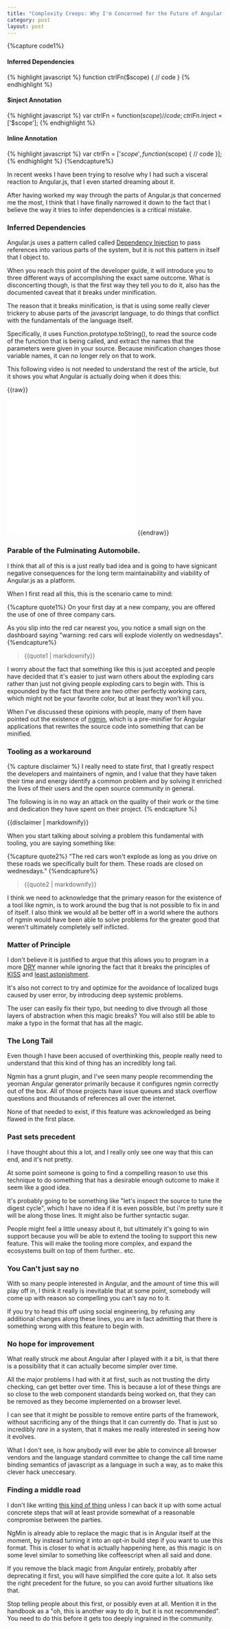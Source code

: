 ```yaml
---
title: "Complexity Creeps: Why I'm Concerned for the Future of Angular.js"
category: post
layout: post
---
```

{%capture code1%}
#### Inferred Dependencies
{% highlight javascript %}
function ctrlFn($scope) {
  // code
}
{% endhighlight %}
#### $inject Annotation
{% highlight javascript %}
var ctrlFn = function($scope) {
  // code
};
ctrlFn.$inject = ['$scope'];
{% endhighlight %}
#### Inline Annotation
{% highlight javascript %}
var ctrlFn = ['$scope',
  function($scope) {
      // code
  }];
{% endhighlight %}
{%endcapture%}

In recent weeks I have been trying to resolve why I had such a visceral reaction to Angular.js,
that I even started dreaming about it.

After having worked my way through the parts of Angular.js that concerned me the most, I think
that I have finally narrowed it down to the fact that I believe the way it tries to infer dependencies is a
critical mistake.

### Inferred Dependencies

Angular.js uses a pattern called called [Dependency Injection](http://en.wikipedia.org/wiki/Dependency_injection) to pass references into various parts of the system, but it
is not this pattern in itself that I object to.

When you reach this point of the developer guide, it will introduce you to three different ways of accomplishing the exact same outcome. What is disconcerting though, is that the first way they tell you to do it, also has the documented caveat that it breaks under minification.

The reason that it breaks minification, is that is using some really clever trickery to abuse parts of the javascript language, to 
do things that conflict with the fundamentals of the language itself.

Specifically, it uses Function.prototype.toString(), to read the source code of the function that is being called, and extract the names
that the parameters were given in your source. Because minification changes those variable names, it can no longer rely on that to work.

This following video is not needed to understand the rest of the article, but it shows you what Angular is actually doing when it does this:

{{raw}}
<iframe class="youtube col-lg-12 col-md-12 col-sm-12 col-xs-12" height="315" src="//www.youtube.com/embed/Jyhz2e4grHo" frameborder="0">
</iframe>
{{endraw}}

### Parable of the Fulminating Automobile.

I think that all of this is a just really bad idea and is going to have signicant negative consequences for the long term maintainability
and viability of Angular.js as a platform.

When I first read all this, this is the scenario came to mind:

{%capture quote1%}
On your first day at a new company, you are offered the use of one of three company cars.

As you slip into the red car nearest you, you notice a small sign on the dashboard saying "warning: red cars will explode violently on wednesdays".
{%endcapture%}

<blockquote>{{quote1 | markdownify}}</blockquote>

I worry about the fact that something like this is just accepted and people have decided that it's easier to just warn others about the exploding cars rather
than just not giving people exploding cars to begin with. This is expounded by the fact that there are two other perfectly working cars, which might not be your favorite color, but at least they won't
kill you.

When I've discussed these opinions with people, many of them have pointed out the existence of [ngmin](https://github.com/btford/ngmin), which
is a pre-minifier for Angular applications that rewrites the source code into something that can be minified.

### Tooling as a workaround
{% capture disclaimer %}
I really need to state first, that I greatly respect the developers and maintainers of ngmin, and I value that they have taken their
time and energy identify a common problem and by solving it enriched the lives of their users and the open source community in general.

The following is in no way an attack on the quality of their work or the time and dedication they have spent on their project.
{% endcapture %}
<div class='bs-callout-info bs-callout'>
{{disclaimer | markdownify}}
</div>

When you start talking about solving a problem this fundamental with tooling, you are saying something like:

{%capture quote2%}
"The red cars won't explode as long as you drive on these roads we specifically built for them.
These roads are closed on wednesdays."
{%endcapture%}

<blockquote>{{quote2 | markdownify}}</blockquote>

I think we need to acknowledge that the primary reason for the existence of a tool like ngmin, is
to work around the bug that is not possible to fix in and of itself. I also think we would all be better off in a world where the authors of ngmin would have been able
to solve problems for the greater good that weren't ultimately completely self inflicted.

### Matter of Principle

I don't believe it is justified to argue that this allows you to program in a more [DRY](http://en.wikipedia.org/wiki/Don't_repeat_yourself) manner
while ignoring the fact that it breaks the principles of [KISS](http://en.wikipedia.org/wiki/KISS_principle) and [least astonishment](http://en.wikipedia.org/wiki/Principle_of_least_astonishment).

It's also not correct to try and optimize for the avoidance of localized bugs caused by user error,
by introducing deep systemic problems.

The user can easily fix their typo, but needing to dive through all those layers of abstraction when this magic breaks? You will also still be able to make a typo in the format that has all the magic.

### The Long Tail

Even though I have been accused of overthinking this, people really need to understand that this
kind of thing has an incredibly long tail.

Ngmin has a grunt plugin, and I've seen many people recommending the yeoman Angular generator
primarily because it configures ngmin correctly out of the box. All of those projects have
issue queues and stack overflow questions and thousands of references all over the internet.

None of that needed to exist, if this feature was acknowledged as being flawed in the first place.

### Past sets precedent

I have thought about this a lot, and I really only see one way that this can end, and it's not pretty.

At some point someone is going to find a compelling reason to use this technique to do something that
has a desirable enough outcome to make it seem like a good idea.

It's probably going to be something like "let's inspect the source to tune the digest cycle", which I have no
idea if it is even possible, but i'm pretty sure it will be along those lines. It might also be further syntactic
sugar.

People might feel a little uneasy about it, but ultimately it's going to win support because you will
be able to extend the tooling to support this new feature. This will make the tooling more complex, and
expand the ecosystems built on top of them further.. etc.

### You Can't just say no

With so many people interested in Angular, and the amount of time this will play off in, I think it really
is inevitable that at some point, somebody will come up with reason so compelling you can't say no to it.

If you try to head this off using social engineering, by refusing any additional changes along these lines,
you are in fact admitting that there is something wrong with this feature to begin with. 

### No hope for improvement

What really struck me about Angular after I played with it a bit, is that there is a possibility
that it can actually become simpler over time.

All the major problems I had with it at first, such as not trusting the dirty checking, can
get better over time. This is because a lot of these things are so close to the web component
standards being worked on, that they can be removed as they become implemented on a browser
level.

I can see that it might be possible to remove entire parts of the framework, without sacrificing
any of the things that it can currently do. That is just so incredibly _rare_ in a system,
that it makes me really interested in seeing how it evolves.

What I don't see, is how anybody will ever be able to convince all browser vendors and
the language standard committee to change the call time name binding semantics of
javascript as a language in such a way, as to make this clever hack uneccesary.

### Finding a middle road

I don't like writing [this kind of thing](http://groups.drupal.org/node/24709) unless I can back it up with some actual concrete
steps that will at least provide somewhat of a reasonable compromise between the parties.

NgMin is already able to replace the magic that is in Angular itself at the moment, by
instead turning it into an opt-in build step if you want to use this format. This is closer to what is actually happening here,
as this magic is on some level similar to something like coffeescript when all said and done.

If you remove the black magic from Angular entirely, probably after deprecating it first,
you will have simplified the core quite a lot. It also sets the right precedent for the future,
so you can avoid further situations like that.

Stop telling people about this first, or possibly even at all. Mention it in the handbook
as a "oh, this is another way to do it, but it is not recommended". You need to do this
before it gets too deeply ingrained in the community.
